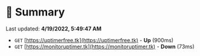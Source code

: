 # 📖 Summary
Last updated: **4/19/2022, 5:49:47 AM**

- `GET` [https://uptimerfree.tk](https://uptimerfree.tk) - **Up** (900ms)
- `GET` [https://monitoruptimer.tk](https://monitoruptimer.tk) - **Down** (73ms)
